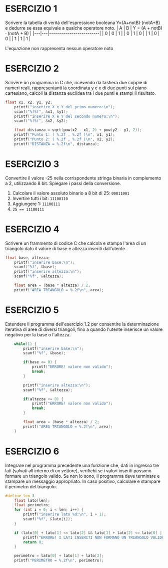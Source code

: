 # ESERCIZIO 1
Scrivere la tabella di verità dell'espressione booleana Y=(A+notB)⋅(notA+B) e dedurre se essa equivale a qualche operatore noto.
| A | B | Y = (A + notB) · (notA + B) |
|---|---|-------------------------|
| 0 | 0 |           1             |
| 0 | 1 |           0             |
| 1 | 0 |           0             |
| 1 | 1 |           1             |


L'equazione non rappresenta nessun operatore noto


# ESERCIZIO 2
Scrivere un programma in C che, ricevendo da tastiera due coppie di numeri reali, rappresentanti la coordinata y e x di due punti sul piano cartesiano, calcoli la distanza euclidea tra i due punti e stampi il risultato.
```c
float x1, x2, y1, y2;
    printf("inserire X e Y del primo numero:\n");
    scanf("%f%f", &x1, &y1);
    printf("inserire X e Y del secondo numero:\n");
    scanf("%f%f", &x2, &y2);

    float distanza = sqrt(pow(x2 - x1, 2) + pow(y2 - y1, 2));
    printf("Punto 1: ( %.2f , %.2f )\n", x1, y1);
    printf("Punto 2: ( %.2f , %.2f )\n", x2, y2);
    printf("DISTANZA = %.2f\n", distanza);

```
# ESERCIZIO 3
Convertire il valore -25 nella corrispondente stringa binaria in complemento a 2, utilizzando 8 bit. Spiegare i passi della conversione.

1. Calcolare il valore assoluto binario a 8 bit di 25: `00011001`
2. Invertire tutti i bit: `11100110`
3. Aggiungere 1: `11100111`
4. `25 == 11100111`


# ESERCIZIO 4
Scrivere un frammento di codice C che calcola e stampa l'area di un triangolo dato il valore di base e altezza inseriti dall'utente.
```c
float base, altezza;
    printf("inserire base:\n");
    scanf("%f", &base);
    printf("inserire altezza:\n");
    scanf("%f", &altezza);

    float area = (base * altezza) / 2;
    printf("AREA TRIANGOLO = %.2f\n", area);
```
# ESERCIZIO 5
Estendere il programma dell'esercizio 1.2 per consentire la determinazione iterativa di aree di diversi triangoli, fino a quando l'utente inserisce un valore negativo per la base o l'altezza.
```c
    while(1) {
        printf("inserire base:\n");
        scanf("%f", &base);

        if(base <= 0) {
            printf("ERRORE! valore non valido");
            break;
        }

        printf("inserire altezza:\n");
        scanf("%f", &altezza);

        if(altezza <= 0) {
            printf("ERRORE! valore non valido");
            break;
        }

        float area = (base * altezza) / 2;
        printf("AREA TRIANGOLO = %.2f\n", area);
    }
```
# ESERCIZIO 6
Integrare nel programma precedente una funzione che, dati in ingresso tre lati (salvati all interno di un vettore), verifichi se i valori inseriti possono formare un triangolo valido. Se non lo sono, il programma deve terminare e stampare un messaggio appropriato. In caso positivo, calcolare e stampare il perimetro del triangolo.
```c
#define len 3
    float lato[len];
    float perimetro;
    for (int i = 0; i < len; i++) {
        printf("inserire lato %d:\n", i + 1);
        scanf("%f", &lato[i]);
    }

    if (lato[0] + lato[1] <= lato[2] && lato[1] + lato[2] <= lato[0] || lato[2] + lato[0] <= lato[1]) {
        printf("ERRORE! I LATI INSERITI NON FORMANO UN TRIANGOLO VALIDO!");
        return 0;
    }

    perimetro = lato[0] + lato[1] + lato[2];
    printf("PERIMETRO = %.2f\n", perimetro);
```
